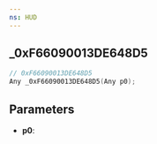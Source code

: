 ```yaml
---
ns: HUD
---
```

## _0xF66090013DE648D5

```c
// 0xF66090013DE648D5
Any _0xF66090013DE648D5(Any p0);
```

## Parameters
* **p0**:
